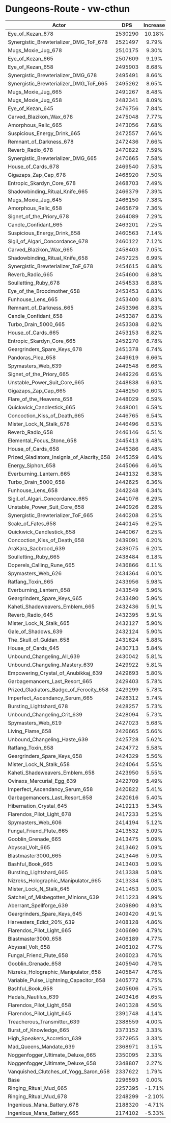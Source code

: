 # Dungeons-Route - vw-cthun
| Actor | DPS | Increase |
|---|:---:|:---:|
|Eye_of_Kezan_678|2530290|10.18%|
|Synergistic_Brewterializer_DMG_ToF_678|2521497|9.79%|
|Mugs_Moxie_Jug_678|2510175|9.30%|
|Eye_of_Kezan_665|2507609|9.19%|
|Eye_of_Kezan_658|2495903|8.68%|
|Synergistic_Brewterializer_DMG_678|2495491|8.66%|
|Synergistic_Brewterializer_DMG_ToF_665|2495262|8.65%|
|Mugs_Moxie_Jug_665|2491267|8.48%|
|Mugs_Moxie_Jug_658|2482341|8.09%|
|Eye_of_Kezan_645|2476756|7.84%|
|Carved_Blazikon_Wax_678|2475048|7.77%|
|Amorphous_Relic_665|2473056|7.68%|
|Suspicious_Energy_Drink_665|2472557|7.66%|
|Remnant_of_Darkness_678|2472436|7.66%|
|Reverb_Radio_678|2470822|7.59%|
|Synergistic_Brewterializer_DMG_665|2470665|7.58%|
|House_of_Cards_678|2469540|7.53%|
|Gigazaps_Zap_Cap_678|2468920|7.50%|
|Entropic_Skardyn_Core_678|2468703|7.49%|
|Shadowbinding_Ritual_Knife_665|2466379|7.39%|
|Mugs_Moxie_Jug_645|2466150|7.38%|
|Amorphous_Relic_658|2465679|7.36%|
|Signet_of_the_Priory_678|2464089|7.29%|
|Candle_Confidant_665|2463201|7.25%|
|Suspicious_Energy_Drink_658|2460563|7.14%|
|Sigil_of_Algari_Concordance_678|2460122|7.12%|
|Carved_Blazikon_Wax_665|2458403|7.05%|
|Shadowbinding_Ritual_Knife_658|2457225|6.99%|
|Synergistic_Brewterializer_ToF_678|2454615|6.88%|
|Reverb_Radio_665|2454600|6.88%|
|Soulletting_Ruby_678|2454533|6.88%|
|Eye_of_the_Broodmother_658|2453453|6.83%|
|Funhouse_Lens_665|2453400|6.83%|
|Remnant_of_Darkness_665|2453396|6.83%|
|Candle_Confidant_658|2453387|6.83%|
|Turbo_Drain_5000_665|2453308|6.82%|
|House_of_Cards_665|2453153|6.82%|
|Entropic_Skardyn_Core_665|2452270|6.78%|
|Geargrinders_Spare_Keys_678|2451378|6.74%|
|Pandoras_Plea_658|2449619|6.66%|
|Spymasters_Web_639|2449548|6.66%|
|Signet_of_the_Priory_665|2449226|6.65%|
|Unstable_Power_Suit_Core_665|2448838|6.63%|
|Gigazaps_Zap_Cap_665|2448250|6.60%|
|Flare_of_the_Heavens_658|2448029|6.59%|
|Quickwick_Candlestick_665|2448001|6.59%|
|Concoction_Kiss_of_Death_665|2446765|6.54%|
|Mister_Lock_N_Stalk_678|2446496|6.53%|
|Reverb_Radio_658|2446146|6.51%|
|Elemental_Focus_Stone_658|2445413|6.48%|
|House_of_Cards_658|2445386|6.48%|
|Prized_Gladiators_Insignia_of_Alacrity_658|2445359|6.48%|
|Energy_Siphon_658|2445066|6.46%|
|Everburning_Lantern_665|2443132|6.38%|
|Turbo_Drain_5000_658|2442625|6.36%|
|Funhouse_Lens_658|2442248|6.34%|
|Sigil_of_Algari_Concordance_665|2441076|6.29%|
|Unstable_Power_Suit_Core_658|2440926|6.28%|
|Synergistic_Brewterializer_ToF_665|2440208|6.25%|
|Scale_of_Fates_658|2440145|6.25%|
|Quickwick_Candlestick_658|2440067|6.25%|
|Concoction_Kiss_of_Death_658|2439091|6.20%|
|AraKara_Sacbrood_639|2439075|6.20%|
|Soulletting_Ruby_665|2438484|6.18%|
|Doperels_Calling_Rune_665|2436866|6.11%|
|Spymasters_Web_626|2434364|6.00%|
|Ratfang_Toxin_665|2433956|5.98%|
|Everburning_Lantern_658|2433549|5.96%|
|Geargrinders_Spare_Keys_665|2433490|5.96%|
|Kaheti_Shadeweavers_Emblem_665|2432436|5.91%|
|Reverb_Radio_645|2432395|5.91%|
|Mister_Lock_N_Stalk_665|2432127|5.90%|
|Gale_of_Shadows_639|2432124|5.90%|
|The_Skull_of_Guldan_658|2431624|5.88%|
|House_of_Cards_645|2430713|5.84%|
|Unbound_Changeling_All_639|2430042|5.81%|
|Unbound_Changeling_Mastery_639|2429922|5.81%|
|Empowering_Crystal_of_Anubikkaj_639|2429693|5.80%|
|Garbagemancers_Last_Resort_665|2429403|5.78%|
|Prized_Gladiators_Badge_of_Ferocity_658|2429299|5.78%|
|Imperfect_Ascendancy_Serum_665|2428312|5.74%|
|Bursting_Lightshard_678|2428257|5.73%|
|Unbound_Changeling_Crit_639|2428094|5.73%|
|Spymasters_Web_619|2427023|5.68%|
|Living_Flame_658|2426665|5.66%|
|Unbound_Changeling_Haste_639|2425728|5.62%|
|Ratfang_Toxin_658|2424772|5.58%|
|Geargrinders_Spare_Keys_658|2424329|5.56%|
|Mister_Lock_N_Stalk_658|2424064|5.55%|
|Kaheti_Shadeweavers_Emblem_658|2423950|5.55%|
|Ovinaxs_Mercurial_Egg_639|2422709|5.49%|
|Imperfect_Ascendancy_Serum_658|2420822|5.41%|
|Garbagemancers_Last_Resort_658|2420616|5.40%|
|Hibernation_Crystal_645|2419213|5.34%|
|Flarendos_Pilot_Light_678|2417233|5.25%|
|Spymasters_Web_606|2414194|5.12%|
|Fungal_Friend_Flute_665|2413532|5.09%|
|Gooblin_Grenade_665|2413475|5.09%|
|Abyssal_Volt_665|2413462|5.09%|
|Blastmaster3000_665|2413446|5.09%|
|Bashful_Book_665|2413403|5.09%|
|Bursting_Lightshard_665|2413338|5.08%|
|Nizreks_Holographic_Manipulator_665|2413334|5.08%|
|Mister_Lock_N_Stalk_645|2411453|5.00%|
|Satchel_of_Misbegotten_Minions_639|2411223|4.99%|
|Aberrant_Spellforge_639|2409890|4.93%|
|Geargrinders_Spare_Keys_645|2409420|4.91%|
|Harvesters_Edict_20%_639|2408128|4.86%|
|Flarendos_Pilot_Light_665|2406690|4.79%|
|Blastmaster3000_658|2406189|4.77%|
|Abyssal_Volt_658|2406102|4.77%|
|Fungal_Friend_Flute_658|2406023|4.76%|
|Gooblin_Grenade_658|2405940|4.76%|
|Nizreks_Holographic_Manipulator_658|2405847|4.76%|
|Variable_Pulse_Lightning_Capacitor_658|2405772|4.75%|
|Bashful_Book_658|2405606|4.75%|
|Hadals_Nautilus_639|2403416|4.65%|
|Flarendos_Pilot_Light_658|2401328|4.56%|
|Flarendos_Pilot_Light_645|2391748|4.14%|
|Treacherous_Transmitter_639|2388559|4.00%|
|Burst_of_Knowledge_665|2373152|3.33%|
|High_Speakers_Accretion_639|2372955|3.33%|
|Mad_Queens_Mandate_639|2368971|3.15%|
|Noggenfogger_Ultimate_Deluxe_665|2350095|2.33%|
|Noggenfogger_Ultimate_Deluxe_658|2348807|2.27%|
|Vanquished_Clutches_of_Yogg_Saron_658|2337622|1.79%|
|Base|2296593|0.00%|
|Ringing_Ritual_Mud_665|2257395|-1.71%|
|Ringing_Ritual_Mud_678|2248299|-2.10%|
|Ingenious_Mana_Battery_678|2188320|-4.71%|
|Ingenious_Mana_Battery_665|2174102|-5.33%|
